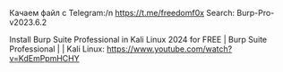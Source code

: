 Качаем файл с Telegram:/n
https://t.me/freedomf0x
Search: Burp-Pro-v2023.6.2

Install Burp Suite Professional in Kali Linux 2024 for FREE | Burp Suite Professional | | Kali Linux:
https://www.youtube.com/watch?v=KdEmPpmHCHY
